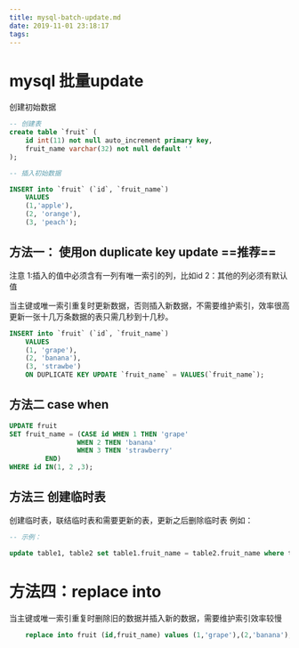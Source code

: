 ```yaml
---
title: mysql-batch-update.md
date: 2019-11-01 23:18:17
tags:
---
```

# mysql 批量update
创建初始数据
```sql
-- 创建表
create table `fruit` (
    id int(11) not null auto_increment primary key,
    fruit_name varchar(32) not null default ''
);

-- 插入初始数据

INSERT into `fruit` (`id`, `fruit_name`)
    VALUES
    (1,'apple'),
    (2, 'orange'),
    (3, 'peach');

```

## 方法一： 使用on duplicate key update ==推荐==

注意 1:插入的值中必须含有一列有唯一索引的列，比如id
2：其他的列必须有默认值

当主键或唯一索引重复时更新数据，否则插入新数据，不需要维护索引，效率很高更新一张十几万条数据的表只需几秒到十几秒。
```sql
INSERT into `fruit` (`id`, `fruit_name`)
    VALUES
    (1, 'grape'),
    (2, 'banana'),
    (3, 'strawbe')
    ON DUPLICATE KEY UPDATE `fruit_name` = VALUES(`fruit_name`);

```

## 方法二 case when

```sql
UPDATE fruit
SET fruit_name = (CASE id WHEN 1 THEN 'grape'
                 WHEN 2 THEN 'banana'
                 WHEN 3 THEN 'strawberry'
         END)
WHERE id IN(1, 2 ,3);

```

## 方法三 创建临时表

创建临时表，联结临时表和需要更新的表，更新之后删除临时表
例如：
``` sql
-- 示例：

update table1, table2 set table1.fruit_name = table2.fruit_name where table1.id = table2.id;
```

# 方法四：replace into

当主键或唯一索引重复时删除旧的数据并插入新的数据，需要维护索引效率较慢

```sql
    replace into fruit (id,fruit_name) values (1,'grape'),(2,'banana'),(3,'strawberry');
```